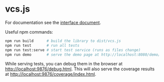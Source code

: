 vcs.js
======

For documentation see the [interface document](https://docs.google.com/a/kitware.com/document/d/1pY-C4o3JRejKyTja-ScLdx4U9pHFxcWzeptT32KOVgY/edit?usp=sharing).

Useful npm commands:
```bash
npm run build      # build the library to dist/vcs.js
npm run test       # run all tests
npm run test:serve # start test service (runs as files change)
npm run demo       # serve the demo page at http://localhost:8080/demo/
```

While serving tests, you can debug them in the browser at [http://localhost:9876/debug.html](http://localhost:9876/debug.html).
This will also serve the coverage results at [http://localhost:9876/coverage/index.html](http://localhost:9876/coverage/index.html).
